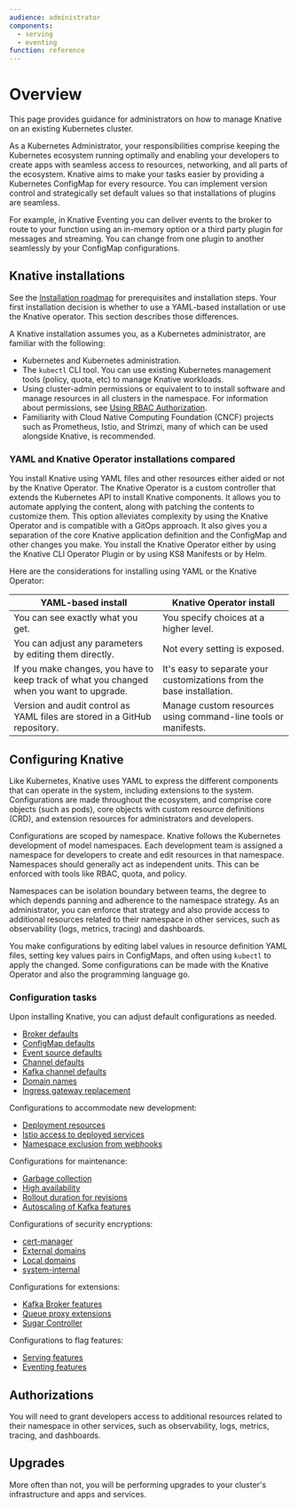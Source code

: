 ```yaml
---
audience: administrator
components:
  - serving
  - eventing
function: reference
---
```

# Overview

This page provides guidance for administrators on how to manage Knative on an existing Kubernetes cluster.

As a Kubernetes Administrator, your responsibilities comprise keeping the Kubernetes ecosystem running optimally and enabling your developers to create apps with seamless access to resources, networking, and all parts of the ecosystem. Knative aims to make your tasks easier by providing a Kubernetes ConfigMap for every resource. You can implement version control and strategically set default values so that installations of plugins are seamless.

For example, in Knative Eventing you can deliver events to the broker to route to your function using an in-memory option or a third party plugin for messages and streaming. You can change from one plugin to another seamlessly by your ConfigMap configurations.

## Knative installations

See the [Installation roadmap](../install/README.md#installation-roadmap) for prerequisites and installation steps. Your first installation decision is whether to use a YAML-based installation or use the Knative operator. This section describes those differences.

A Knative installation assumes you, as a Kubernetes administrator, are familiar with the following:

- Kubernetes and Kubernetes administration.
- The `kubectl` CLI tool. You can use existing Kubernetes management tools (policy, quota, etc) to manage Knative workloads.
- Using cluster-admin permissions or equivalent to to install software and manage resources in all clusters in the namespace. For information about permissions, see [Using RBAC Authorization](https://kubernetes.io/docs/reference/access-authn-authz/rbac/AC).
- Familiarity with Cloud Native Computing Foundation (CNCF) projects such as Prometheus, Istio, and Strimzi, many of which can be used alongside Knative, is recommended.

### YAML and Knative Operator installations compared

You install Knative using YAML files and other resources either aided or not by the Knative Operator. The Knative Operator is a custom controller that extends the Kubernetes API to install Knative components. It allows you to automate applying the content, along with patching the contents to customize them. This option alleviates complexity by using the Knative Operator and is compatible with a GitOps approach. It also gives you a separation of the core Knative application definition and the ConfigMap and other changes you make. You install the Knative Operator either by using the Knative CLI Operator Plugin or by using KS8 Manifests or by Helm.

Here are the considerations for installing using YAML or the Knative Operator:

| YAML-based install | Knative Operator install|
| --- | --- |
| You can see exactly what you get. | You specify choices at a higher level. |
| You can adjust any parameters by editing them directly. | Not every setting is exposed. |
| If you make changes, you have to keep track of what you changed when you want to upgrade. | It's easy to separate your customizations from the base installation. |
| Version and audit control as YAML files are stored in a GitHub repository.| Manage custom resources using command-line tools or manifests. |

## Configuring Knative

Like Kubernetes, Knative uses YAML to express the different components that can operate in the system, including extensions to the system. Configurations are made throughout the ecosystem, and comprise core objects (such as pods), core objects with custom resource definitions (CRD), and extension resources for administrators and developers.

Configurations are scoped by namespace. Knative follows the Kubernetes development of model namespaces. Each development team is assigned a namespace for developers to create and edit resources in that namespace. Namespaces should generally act as independent units. This can be enforced with tools like RBAC, quota, and policy.

Namespaces can be isolation boundary between teams, the degree to which depends panning and adherence to the namespace strategy. As an administrator, you can enforce that strategy and also provide access to additional resources related to their namespace in other services, such as observability (logs, metrics, tracing) and dashboards.

You make configurations by editing label values in resource definition YAML files, setting key values pairs in ConfigMaps, and often using `kubectl` to apply the changed. Some configurations can be made with the Knative Operator and also the programming language go.

### Configuration tasks

Upon installing Knative, you can adjust default configurations as needed.

- [Broker defaults](../eventing/configuration/broker-configuration.md)
- [ConfigMap defaults](../serving/configuration/config-defaults.md)
- [Event source defaults](../eventing/configuration/sources-configuration.md)
- [Channel defaults](../eventing/configuration/channel-configuration.md)
- [Kafka channel defaults](../eventing/configuration/kafka-channel-configuration.md)
- [Domain names](../serving/using-a-custom-domain.md)
- [Ingress gateway replacement](../serving/setting-up-custom-ingress-gateway.md)

Configurations to accommodate new development:

- [Deployment resources](../serving/configuration/deployment.md)
- [Istio access to deployed services](../serving/istio-authorization.md)
- [Namespace exclusion from webhooks](../serving/istio-authorization.md)

Configurations for maintenance:

- [Garbage collection](../serving/revisions/revision-admin-config-options.md)
- [High availability](../serving/config-ha.md)
- [Rollout duration for revisions](../serving/configuration/rolling-out-latest-revision-configmap.md)
- [Autoscaling of Kafka features](../eventing/configuration/keda-configuration.md)

Configurations of security encryptions:

- [cert-manager](../serving/encryption/configure-certmanager-integration.md)
- [External domains](../serving/encryption/external-domain-tls.md)
- [Local domains](../serving/encryption/cluster-local-domain-tls.md)
- [system-internal](../serving/encryption/system-internal-tls.md)

Configurations for extensions:

- [Kafka Broker features](../serving/encryption/system-internal-tls.md)
- [Queue proxy extensions](../serving/queue-extensions.md)
- [Sugar Controller](../eventing/configuration/sugar-configuration.md)

Configurations to flag features:

- [Serving features](../serving/configuration/feature-flags.md)
- [Eventing features](../eventing/features/README.md)

## Authorizations

You will need to grant developers access to additional resources related to their namespace in other services, such as observability, logs, metrics, tracing, and dashboards.

## Upgrades

More often than not, you will be performing upgrades to your cluster's infrastructure and apps and services.

